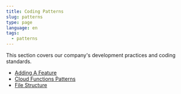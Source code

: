 ```yaml
---
title: Coding Patterns
slug: patterns
type: page
language: en
tags:
  - patterns
---
```


This section covers our company's development practices and coding standards.

* [Adding A Feature](/patterns/adding-a-feature)
* [Cloud Functions Patterns](/patterns/cloud-functions)
* [File Structure](/patterns/file-structure)
